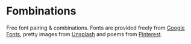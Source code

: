 <!-- https://pagecdn.com/lib/easyfonts -->
# Fombinations
Free font pairing & combinations. Fonts are provided freely from [Google Fonts](https://fonts.google.com/), pretty images from [Unsplash](https://unsplash.com/) and poems from [Pinterest](https://www.pinterest.com/).
